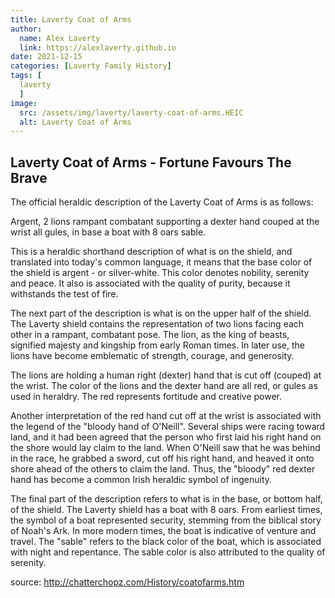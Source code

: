 ```yaml
---
title: Laverty Coat of Arms
author:
  name: Alex Laverty
  link: https://alexlaverty.github.io
date: 2021-12-15
categories: [Laverty Family History]
tags: [
  laverty
  ]
image:
  src: /assets/img/laverty/laverty-coat-of-arms.HEIC
  alt: Laverty Coat of Arms
---
```


## Laverty Coat of Arms - Fortune Favours The Brave


The official heraldic description of the Laverty Coat of Arms is as follows:

Argent, 2 lions rampant combatant supporting a dexter hand couped at the wrist all gules,
in base a boat with 8 oars sable.

This is a heraldic shorthand description of what is on the shield, and translated into today's common language, it means that the base color of the shield is argent - or silver-white. This color denotes nobility, serenity and peace. It also is associated with the quality of purity, because it withstands the test of fire.

The next part of the description is what is on the upper half of the shield. The Laverty shield contains the representation of two lions facing each other in a rampant, combatant pose. The lion, as the king of beasts, signified majesty and kingship from early Roman times. In later use, the lions have become emblematic of strength, courage, and generosity.


The lions are holding a human right (dexter) hand that is cut off (couped) at the wrist. The color of the lions and the dexter hand are all red, or gules as used in heraldry. The red represents fortitude and creative power.


Another interpretation of the red hand cut off at the wrist is associated with the legend of the "bloody hand of O'Neill". Several ships were racing toward land, and it had been agreed that the person who first laid his right hand on the shore would lay claim to the land. When O'Neill saw that he was behind in the race, he grabbed a sword, cut off his right hand, and heaved it onto shore ahead of the others to claim the land. Thus, the "bloody" red dexter hand has become a common Irish heraldic symbol of ingenuity.


The final part of the description refers to what is in the base, or bottom half, of the shield. The Laverty shield has a boat with 8 oars. From earliest times, the symbol of a boat represented security, stemming from the biblical story of Noah's Ark. In more modern times, the boat is indicative of venture and travel. The "sable" refers to the black color of the boat, which is associated with night and repentance. The sable color is also attributed to the quality of serenity.

source: http://chatterchopz.com/History/coatofarms.htm